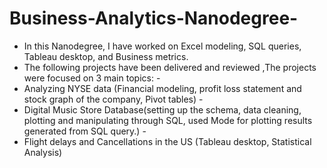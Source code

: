 # Business-Analytics-Nanodegree-
* In this Nanodegree, I have worked on Excel modeling, SQL queries, Tableau desktop, and Business metrics. 
* The following projects have been delivered and reviewed ,The projects were focused on 3 main topics: -
* Analyzing NYSE data (Financial modeling, profit loss statement and stock graph of the company, Pivot tables) -
* Digital Music Store Database(setting up the schema, data cleaning, plotting and manipulating through SQL, used Mode for plotting results generated from SQL query.) -
* Flight delays and Cancellations in the US (Tableau desktop, Statistical Analysis)
